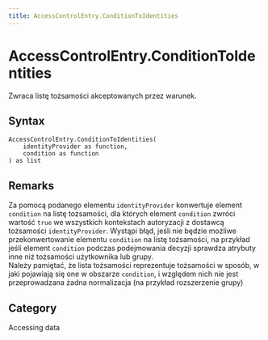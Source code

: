 ```yaml
---
title: AccessControlEntry.ConditionToIdentities
---
```


# AccessControlEntry.ConditionToIdentities


Zwraca listę tożsamości akceptowanych przez warunek.


## Syntax

```powerquery
AccessControlEntry.ConditionToIdentities(
    identityProvider as function,
    condition as function
) as list
```


## Remarks

Za pomocą podanego elementu <code>identityProvider</code> konwertuje element <code>condition</code> na listę tożsamości, dla których element <code>condition</code> zwróci wartość <code>true</code> we wszystkich kontekstach autoryzacji z dostawcą tożsamości <code>identityProvider</code>. Wystąpi błąd, jeśli nie będzie możliwe przekonwertowanie elementu <code>condition</code> na listę tożsamości, na przykład jeśli element <code>condition</code> podczas podejmowania decyzji sprawdza atrybuty inne niż tożsamości użytkownika lub grupy.<br />    Należy pamiętać, że lista tożsamości reprezentuje tożsamości w sposób, w jaki pojawiają się one w obszarze <code>condition</code>, i względem nich nie jest przeprowadzana żadna normalizacja (na przykład rozszerzenie grupy)<br />



## Category
Accessing data
